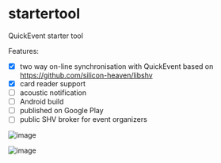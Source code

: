 # startertool
QuickEvent starter tool

Features:
* [x] two way on-line synchronisation with QuickEvent based on https://github.com/silicon-heaven/libshv
* [x] card reader support
* [ ] acoustic notification
* [ ] Android build
* [ ] published on Google Play
* [ ] public SHV broker for event organizers

![image](https://github.com/Quick-Event/startertool/assets/4949019/567b9e53-2a55-4064-b6f7-0414cd69d329)

![image](https://github.com/Quick-Event/startertool/assets/4949019/3746c197-d03b-45b2-aadb-343579e35ad9)


